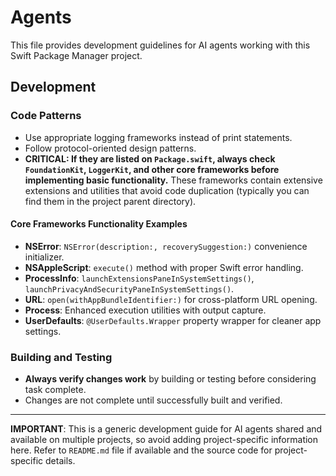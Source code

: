 # Agents

This file provides development guidelines for AI agents working with this Swift Package Manager project.

## Development

### Code Patterns

- Use appropriate logging frameworks instead of print statements.
- Follow protocol-oriented design patterns.
- **CRITICAL: If they are listed on `Package.swift`, always check `FoundationKit`, `LoggerKit`, and other core frameworks before implementing basic functionality.** These frameworks contain extensive extensions and utilities that avoid code duplication (typically you can find them in the project parent directory).

#### Core Frameworks Functionality Examples

- **NSError**: `NSError(description:, recoverySuggestion:)` convenience initializer.
- **NSAppleScript**: `execute()` method with proper Swift error handling.
- **ProcessInfo**: `launchExtensionsPaneInSystemSettings()`, `launchPrivacyAndSecurityPaneInSystemSettings()`.
- **URL**: `open(withAppBundleIdentifier:)` for cross-platform URL opening.
- **Process**: Enhanced execution utilities with output capture.
- **UserDefaults**: `@UserDefaults.Wrapper` property wrapper for cleaner app settings.

### Building and Testing

- **Always verify changes work** by building or testing before considering task complete.
- Changes are not complete until successfully built and verified.

---

**IMPORTANT**: This is a generic development guide for AI agents shared and available on multiple projects, so avoid adding project-specific information here. Refer to `README.md` file if available and the source code for project-specific details.
